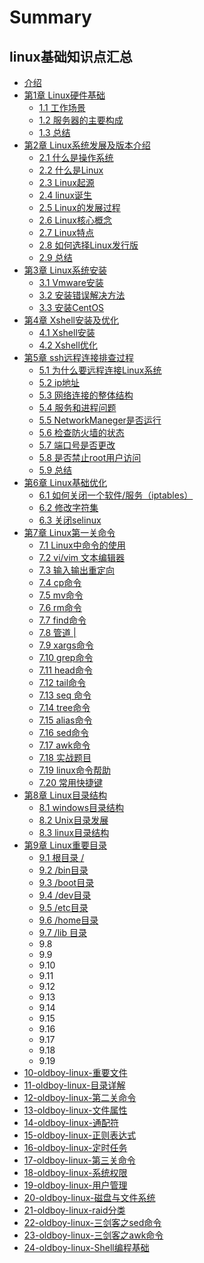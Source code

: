 # Summary

## linux基础知识点汇总

* [介绍](README.md)
* [第1章 Linux硬件基础](di-yi-jie-linux-ying-jian-ji-chu.md)
  * [1.1 工作场景](di-yi-jie-linux-ying-jian-ji-chu/11.md)
  * [1.2 服务器的主要构成](di-yi-jie-linux-ying-jian-ji-chu/12-dian-nao-he-fu-wu-qi-de-zhu-yao-gou-cheng.md)
  * [1.3 总结](di-yi-jie-linux-ying-jian-ji-chu/13-zong-jie.md)
* [第2章 Linux系统发展及版本介绍](chapter1.md)
  * [2.1 什么是操作系统](chapter1/21.md)
  * [2.2 什么是Linux](chapter1/22-shi-yao-shi-linux.md)
  * [2.3 Linux起源](chapter1/23-linuxqi-yuan.md)
  * [2.4 linux诞生](chapter1/24-linuxdan-sheng.md)
  * [2.5 Linux的发展过程](chapter1/25-linuxde-fa-zhan-guo-cheng.md)
  * [2.6 Linux核心概念](chapter1/26-linuxhe-xin-gai-nian.md)
  * [2.7 Linux特点](chapter1/27-linuxte-dian.md)
  * [2.8 如何选择Linux发行版](chapter1/28-ru-he-xuan-ze-linux-fa-xing-ban.md)
  * [2.9 总结](chapter1/29-zong-jie.md)
* [第3章 Linux系统安装](di-san-jie.md)
  * [3.1 Vmware安装](di-san-jie/31.md)
  * [3.2 安装错误解决方法](di-san-jie/32-an-zhuang-cuo-wu-jie-jue-fang-fa.md)
  * [3.3 安装CentOS](di-san-jie/33-an-zhuang-centos.md)
* [第4章 Xshell安装及优化](di-wu-jie-xshell-you-hua.md)
  * [4.1 Xshell安装](di-wu-jie-xshell-you-hua/41-xshellan-zhuang.md)
  * [4.2 Xshell优化](di-wu-jie-xshell-you-hua/42-xshellyou-hua.md)
* [第5章 ssh远程连接排查过程](di-liu-jie-ssh-yuan-cheng-lian-jie-gu-zhang-wen-ti-pai-cha.md)
  * [5.1 为什么要远程连接Linux系统](di-liu-jie-ssh-yuan-cheng-lian-jie-gu-zhang-wen-ti-pai-cha/51-wei-shi-yao-yao-yuan-cheng-lian-jie-linux-xi-tong.md)
  * [5.2 ip地址](di-liu-jie-ssh-yuan-cheng-lian-jie-gu-zhang-wen-ti-pai-cha/52-ipdi-zhi.md)
  * [5.3 网络连接的整体结构](di-liu-jie-ssh-yuan-cheng-lian-jie-gu-zhang-wen-ti-pai-cha/53-wang-luo-zheng-ti.md)
  * [5.4 服务和进程问题](di-liu-jie-ssh-yuan-cheng-lian-jie-gu-zhang-wen-ti-pai-cha/54-fu-wu-he-jin-cheng-wen-ti.md)
  * [5.5 NetworkManeger是否运行](di-liu-jie-ssh-yuan-cheng-lian-jie-gu-zhang-wen-ti-pai-cha/55-networkmanegershi-fou-yun-xing.md)
  * [5.6 检查防火墙的状态](di-liu-jie-ssh-yuan-cheng-lian-jie-gu-zhang-wen-ti-pai-cha/56-jian-cha-fang-huo-qiang-de-zhuang-tai.md)
  * [5.7 端口号是否更改](di-liu-jie-ssh-yuan-cheng-lian-jie-gu-zhang-wen-ti-pai-cha/57-duan-kou-hao-shi-fou-geng-gai.md)
  * [5.8 是否禁止root用户访问](di-liu-jie-ssh-yuan-cheng-lian-jie-gu-zhang-wen-ti-pai-cha/58-shi-fou-jin-zhi-root-yong-hu-fang-wen.md)
  * [5.9 总结](di-liu-jie-ssh-yuan-cheng-lian-jie-gu-zhang-wen-ti-pai-cha/59-zong-jie.md)
* [第6章 Linux基础优化](di-liu-jie-linux-ji-chu-you-hua.md)
  * [6.1 如何关闭一个软件/服务（iptables）](di-liu-jie-linux-ji-chu-you-hua/61-ru-he-guan-biyi-ge-ruan-4ef6-fu-wu-ff08-iptables.md)
  * [6.2 修改字符集](di-liu-jie-linux-ji-chu-you-hua/62.md)
  * [6.3 关闭selinux](di-liu-jie-linux-ji-chu-you-hua/63.md)
* [第7章 Linux第一关命令](di-qi-jie-di-yi-guan-ming-ling.md)
  * [7.1 Linux中命令的使用](di-qi-jie-di-yi-guan-ming-ling/71-linuxzhong-ming-ling-de-shi-yong.md)
  * [7.2 vi/vim 文本编辑器](di-qi-jie-di-yi-guan-ming-ling/72-vivim-wen-ben-bian-ji-qi.md)
  * [7.3 输入输出重定向](di-qi-jie-di-yi-guan-ming-ling/73-shu-ru-shu-chu-zhong-ding-xiang.md)
  * [7.4 cp命令](di-qi-jie-di-yi-guan-ming-ling/74-cpming-ling.md)
  * [7.5 mv命令](di-qi-jie-di-yi-guan-ming-ling/75-mvming-ling.md)
  * [7.6 rm命令](di-qi-jie-di-yi-guan-ming-ling/76-rmming-ling.md)
  * [7.7 find命令](di-qi-jie-di-yi-guan-ming-ling/77-findming-ling.md)
  * [7.8 管道 \| ](di-qi-jie-di-yi-guan-ming-ling/78-guan-dao.md)
  * [7.9 xargs命令](di-qi-jie-di-yi-guan-ming-ling/79-xargsming-ling.md)
  * [7.10 grep命令](di-qi-jie-di-yi-guan-ming-ling/710-grepming-ling.md)
  * [7.11 head命令](di-qi-jie-di-yi-guan-ming-ling/711-headming-ling.md)
  * [7.12 tail命令](di-qi-jie-di-yi-guan-ming-ling/712-tailming-ling.md)
  * [7.13 seq 命令](di-qi-jie-di-yi-guan-ming-ling/713-seq-ming-ling.md)
  * [7.14 tree命令](di-qi-jie-di-yi-guan-ming-ling/714-treeming-ling.md)
  * [7.15 alias命令](di-qi-jie-di-yi-guan-ming-ling/715-aliasming-ling.md)
  * [7.16 sed命令](di-qi-jie-di-yi-guan-ming-ling/716.md)
  * [7.17 awk命令](di-qi-jie-di-yi-guan-ming-ling/717-awkming-ling.md)
  * [7.18 实战题目](di-qi-jie-di-yi-guan-ming-ling/718-shi-zhan-ti-mu.md)
  * [7.19 linux命令帮助](di-qi-jie-di-yi-guan-ming-ling/719-linuxming-ling-bang-zhu.md)
  * [7.20 常用快捷键](di-qi-jie-di-yi-guan-ming-ling/720-chang-yong-kuai-jie-jian.md)
* [第8章 Linux目录结构](di-ba-jie.md)
  * [8.1 windows目录结构](di-ba-jie/81-windowsmu-lu-jie-gou.md)
  * [8.2 Unix目录发展](di-ba-jie/82-unixmu-lu-fa-zhan.md)
  * [8.3 linux目录结构](di-ba-jie/83-linuxmu-lu-jie-gou.md)
* [第9章 Linux重要目录](di-shijie-linux-xia-zhong-yao-mu-lu.md)
  * [9.1 根目录 /](di-shijie-linux-xia-zhong-yao-mu-lu/91.md)
  * [9.2 /bin目录 ](di-shijie-linux-xia-zhong-yao-mu-lu/92.md)
  * [9.3 /boot目录](di-shijie-linux-xia-zhong-yao-mu-lu/93.md)
  * [9.4 /dev目录](di-shijie-linux-xia-zhong-yao-mu-lu/94-dev-mu-lu.md)
  * [9.5 /etc目录](di-shijie-linux-xia-zhong-yao-mu-lu/95.md)
  * [9.6  /home目录](di-shijie-linux-xia-zhong-yao-mu-lu/96-homemu-lu.md)
  * [9.7 /lib 目录](di-shijie-linux-xia-zhong-yao-mu-lu/97.md)
  * 9.8
  * 9.9
  * 9.10
  * 9.11
  * 9.12
  * 9.13
  * 9.14
  * 9.15
  * 9.16
  * 9.17
  * 9.18
  * 9.19
* [10-oldboy-linux-重要文件](di-jiu-jie-linux-xia-zhong-yao-wen-jian.md)
* [11-oldboy-linux-目录详解](di-shi-yi-jie-linux-mu-lu-xiang-jie.md)
* [12-oldboy-linux-第二关命令](di-shi-er-jie-di-er-guan-ming-ling.md)
* [13-oldboy-linux-文件属性](di-shi-san-jie-linux-wen-jian-shu-xing.md)
* [14-oldboy-linux-通配符](di-shi-si-jie-tong-pei-fu.md)
* [15-oldboy-linux-正则表达式](di-shi-wu-jie-zheng-ze-biao-da-shi.md)
* [16-oldboy-linux-定时任务](di-shi-liu-jie-ding-shi-ren-wu.md)
* [17-oldboy-linux-第三关命令](di-shi-qi-jie-di-san-guan-ming-ling.md)
* [18-oldboy-linux-系统权限](18-oldboy-linuxxi-tong-quan-xian.md)
* [19-oldboy-linux-用户管理](di-shiba-jie-linux-yong-hu-guan-li.md)
* [20-oldboy-linux-磁盘与文件系统](20-oldboy-linuxci-pan-yu-wen-jian-xi-tong.md)
* [21-oldboy-linux-raid分类](21-oldboy-linux-raidfen-lei.md)
* [22-oldboy-linux-三剑客之sed命令](21-oldboy-linuxsan-jian-ke-zhi-sed-ming-ling.md)
* [23-oldboy-linux-三剑客之awk命令](22-oldboy-linuxsan-jian-ke-zhi-awk-ming-ling.md)
* [24-oldboy-linux-Shell编程基础](23-oldboy-linux-shellbian-cheng-ji-chu.md)

